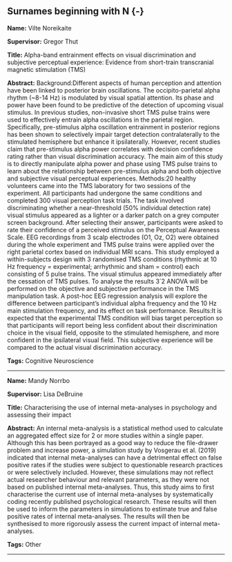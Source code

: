 




## Surnames beginning with N {-}

**Name:** Vilte Noreikaite

**Supervisor:** Gregor Thut

**Title:** Alpha-band entrainment effects on visual discrimination and subjective perceptual experience: Evidence from short-train transcranial magnetic stimulation (TMS)

**Abstract:** Background:Different aspects of human perception and attention have been linked to posterior brain oscillations. The occipito-parietal alpha rhythm (~8-14 Hz) is modulated by visual spatial attention. Its phase and power have been found to be predictive of the detection of upcoming visual stimulus. In previous studies, non-invasive short TMS pulse trains were used to effectively entrain alpha oscillations in the parietal region. Specifically, pre-stimulus alpha oscillation entrainment in posterior regions has been shown to selectively impair target detection contralaterally to the stimulated hemisphere but enhance it ipsilaterally. However, recent studies claim that pre-stimulus alpha power correlates with decision confidence rating rather than visual discrimination accuracy. The main aim of this study is to directly manipulate alpha power and phase using TMS pulse trains to learn about the relationship between pre-stimulus alpha and both objective and subjective visual perceptual experiences. Methods:20 healthy volunteers came into the TMS laboratory for two sessions of the experiment. All participants had undergone the same conditions and completed 300 visual perception task trials. The task involved discriminating whether a near-threshold (50% individual detection rate) visual stimulus appeared as a lighter or a darker patch on a grey computer screen background. After selecting their answer, participants were asked to rate their confidence of a perceived stimulus on the Perceptual Awareness Scale. EEG recordings from 3 scalp electrodes (O1, Oz, O2) were obtained during the whole experiment and TMS pulse trains were applied over the right parietal cortex based on individual MRI scans. This study employed a within-subjects design with 3 randomised TMS conditions (rhythmic at 10 Hz frequency = experimental; arrhythmic and sham = control) each consisting of 5 pulse trains. The visual stimulus appeared immediately after the cessation of TMS pulses. To analyse the results 3´2 ANOVA will be performed on the objective and subjective performance in the TMS manipulation task. A post-hoc EEG regression analysis will explore the difference between participant’s individual alpha frequency and the 10 Hz main stimulation frequency, and its effect on task performance. Results:It is expected that the experimental TMS condition will bias target perception so that participants will report being less confident about their discrimination choice in the visual field, opposite to the stimulated hemisphere, and more confident in the ipsilateral visual field. This subjective experience will be compared to the actual visual discrimination accuracy.  

**Tags:** Cognitive Neuroscience   

---



**Name:** Mandy Norrbo

**Supervisor:** Lisa DeBruine

**Title:** Characterising the use of internal meta-analyses in psychology and assessing their impact

**Abstract:** An  internal meta-analysis is a statistical method used to calculate an  aggregated effect size for 2 or more studies within a single paper.  Although this has been portrayed as a good way to reduce the file-drawer  problem and increase power, a simulation study by Vosgerau et al.  (2019) indicated that internal meta-analyses can have a detrimental  effect on false positive rates if the studies were subject to  questionable research practices or were selectively included. However,  these simulations may not reflect actual researcher behaviour and  relevant parameters, as they were not based on published internal meta-analyses. Thus,  this study aims to first characterise the current use of internal meta-analyses  by systematically coding recently published psychological research. These results will  then be used to inform the parameters in simulations to estimate true and false positive rates of internal  meta-analyses. The results will then be synthesised to  more rigorously assess the current impact of internal meta-analyses. 

**Tags:** Other   

---


